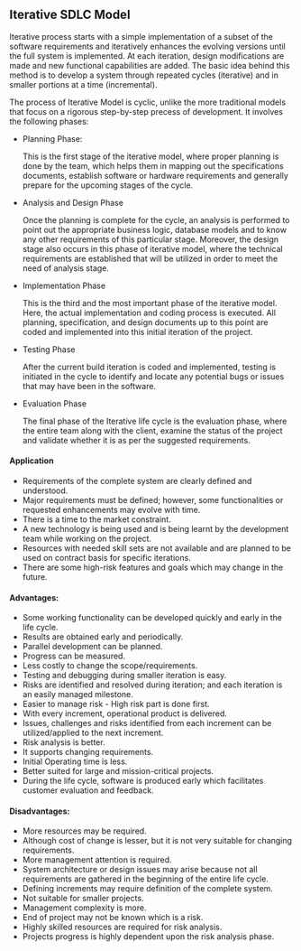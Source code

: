 ## Iterative SDLC Model
Iterative process starts with a simple implementation of a subset of the software requirements and iteratively enhances the evolving versions until the full system is implemented. At each iteration, design modifications are made and new functional capabilities are added. The basic idea behind this method is to develop a system through repeated cycles (iterative) and in smaller portions at a time (incremental).

The process of Iterative Model is cyclic, unlike the more traditional models that focus on a rigorous step-by-step precess of development. It involves the following phases:
* Planning Phase:

    This is the first stage of the iterative model, where proper planning is done by the team, which helps them in mapping out the specifications documents, establish software or hardware requirements and generally prepare for the upcoming stages of the cycle.

* Analysis and Design Phase

    Once the planning is complete for the cycle, an analysis is performed to point out the appropriate business logic, database models and to know any other requirements of this particular stage. Moreover, the design stage also occurs in this phase of iterative model, where the technical requirements are established that will be utilized in order to meet the need of analysis stage.

* Implementation Phase

    This is the third and the most important phase of the iterative model. Here, the actual implementation and coding process is executed. All planning, specification, and design documents up to this point are coded and implemented into this initial iteration of the project.

* Testing Phase

    After the current build iteration is coded and implemented, testing is initiated in the cycle to identify and locate any potential bugs or issues that may have been in the software.

* Evaluation Phase

    The final phase of the Iterative life cycle is the evaluation phase, where the entire team along with the client, examine the status of the project and validate whether it is as per the suggested requirements.

#### Application
* Requirements of the complete system are clearly defined and understood.
* Major requirements must be defined; however, some functionalities or requested enhancements may evolve with time.
* There is a time to the market constraint.
* A new technology is being used and is being learnt by the development team while working on the project.
* Resources with needed skill sets are not available and are planned to be used on contract basis for specific iterations.
* There are some high-risk features and goals which may change in the future.

#### Advantages:
* Some working functionality can be developed quickly and early in the life cycle.
* Results are obtained early and periodically.
* Parallel development can be planned.
* Progress can be measured.
* Less costly to change the scope/requirements.
* Testing and debugging during smaller iteration is easy.
* Risks are identified and resolved during iteration; and each iteration is an easily managed milestone.
* Easier to manage risk - High risk part is done first.
* With every increment, operational product is delivered.
* Issues, challenges and risks identified from each increment can be utilized/applied to the next increment.
* Risk analysis is better.
* It supports changing requirements.
* Initial Operating time is less.
* Better suited for large and mission-critical projects.
* During the life cycle, software is produced early which facilitates customer evaluation and feedback.

#### Disadvantages:
* More resources may be required.
* Although cost of change is lesser, but it is not very suitable for changing requirements.
* More management attention is required.
* System architecture or design issues may arise because not all requirements are gathered in the beginning of the entire life cycle.
* Defining increments may require definition of the complete system.
* Not suitable for smaller projects.
* Management complexity is more.
* End of project may not be known which is a risk.
* Highly skilled resources are required for risk analysis.
* Projects progress is highly dependent upon the risk analysis phase.
